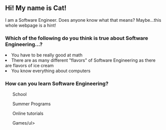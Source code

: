 <style>
  .no:hover {background-color:red;}
</style>

<h2>Hi! My name is Cat!</h2>

I am a Software Engineer. Does anyone know what that means? Maybe...this whole webpage is a hint!

<h3>Which of the following do you think is true about Software Engineering...?</h3>

<li class="no">You have to be really good at math</li>
<li>There are as many different "flavors" of Software Engineering as there are flavors of ice cream</li>
<li>You know everything about computers</li>

<h3>How can you learn Software Engineering?</h3>
<ul>School</ul>
<ul>Summer Programs</ul>
<ul>Online tutorials</ul>
<ul>Games/ul>


